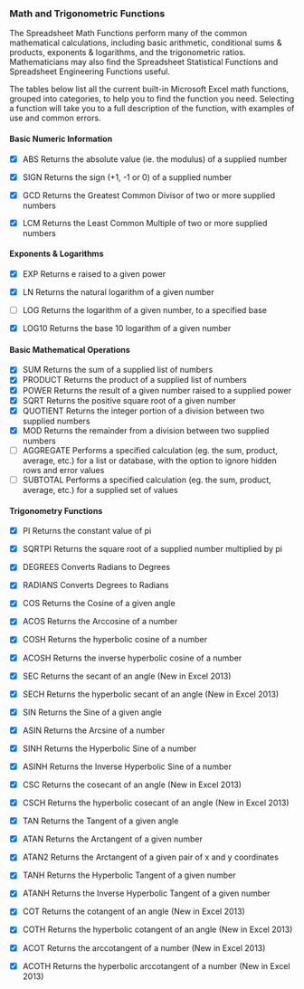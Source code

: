 ### Math and Trigonometric Functions

The Spreadsheet Math Functions perform many of the common mathematical calculations, including basic arithmetic, conditional sums & products, exponents & logarithms, and the trigonometric ratios. Mathematicians may also find the Spreadsheet Statistical Functions and Spreadsheet Engineering Functions useful.

The tables below list all the current built-in Microsoft Excel math functions, grouped into categories, to help you to find the function you need. Selecting a function will take you to a full description of the function, with examples of use and common errors.

#### Basic Numeric Information

- [x] ABS					Returns the absolute value (ie. the modulus) of a supplied number
- [x] SIGN					Returns the sign (+1, -1 or 0) of a supplied number			
- [x] GCD					Returns the Greatest Common Divisor of two or more supplied numbers
- [x] LCM					Returns the Least Common Multiple of two or more supplied numbers  
    

#### Exponents & Logarithms

- [x] EXP					Returns e raised to a given power 
- [x] LN					Returns the natural logarithm of a given number			   
- [ ] LOG					Returns the logarithm of a given number, to a specified base 
- [x] LOG10					Returns the base 10 logarithm of a given number  


#### Basic Mathematical Operations

- [x] SUM	Returns the sum of a supplied list of numbers
- [x] PRODUCT	Returns the product of a supplied list of numbers
- [x] POWER	Returns the result of a given number raised to a supplied power
- [x] SQRT	Returns the positive square root of a given number
- [x] QUOTIENT	Returns the integer portion of a division between two supplied numbers
- [x] MOD	Returns the remainder from a division between two supplied numbers
- [ ] AGGREGATE	Performs a specified calculation (eg. the sum, product, average, etc.) for a list or database, with the option to ignore hidden rows and error values
- [ ] SUBTOTAL	Performs a specified calculation (eg. the sum, product, average, etc.) for a supplied set of values

#### Trigonometry Functions 

- [x] PI	Returns the constant value of pi
- [x] SQRTPI	Returns the square root of a supplied number multiplied by pi
- [x] DEGREES	Converts Radians to Degrees
- [x] RADIANS	Converts Degrees to Radians
- [x] COS	Returns the Cosine of a given angle
- [x] ACOS	Returns the Arccosine of a number
- [x] COSH	Returns the hyperbolic cosine of a number
- [x] ACOSH	Returns the inverse hyperbolic cosine of a number
- [x] SEC	Returns the secant of an angle (New in Excel 2013)
- [x] SECH	Returns the hyperbolic secant of an angle (New in Excel 2013)
- [x] SIN	Returns the Sine of a given angle
- [x] ASIN	Returns the Arcsine of a number
- [x] SINH	Returns the Hyperbolic Sine of a number
- [x] ASINH	Returns the Inverse Hyperbolic Sine of a number
- [x] CSC	Returns the cosecant of an angle (New in Excel 2013)
- [x] CSCH	Returns the hyperbolic cosecant of an angle (New in Excel 2013)
- [x] TAN	Returns the Tangent of a given angle
- [x] ATAN	Returns the Arctangent of a given number
- [x] ATAN2	Returns the Arctangent of a given pair of x and y coordinates
- [x] TANH	Returns the Hyperbolic Tangent of a given number
- [x] ATANH	Returns the Inverse Hyperbolic Tangent of a given number
- [x] COT	Returns the cotangent of an angle (New in Excel 2013)
- [x] COTH	Returns the hyperbolic cotangent of an angle (New in Excel 2013)
- [x] ACOT	Returns the arccotangent of a number (New in Excel 2013)
- [x] ACOTH	Returns the hyperbolic arccotangent of a number (New in Excel 2013)

